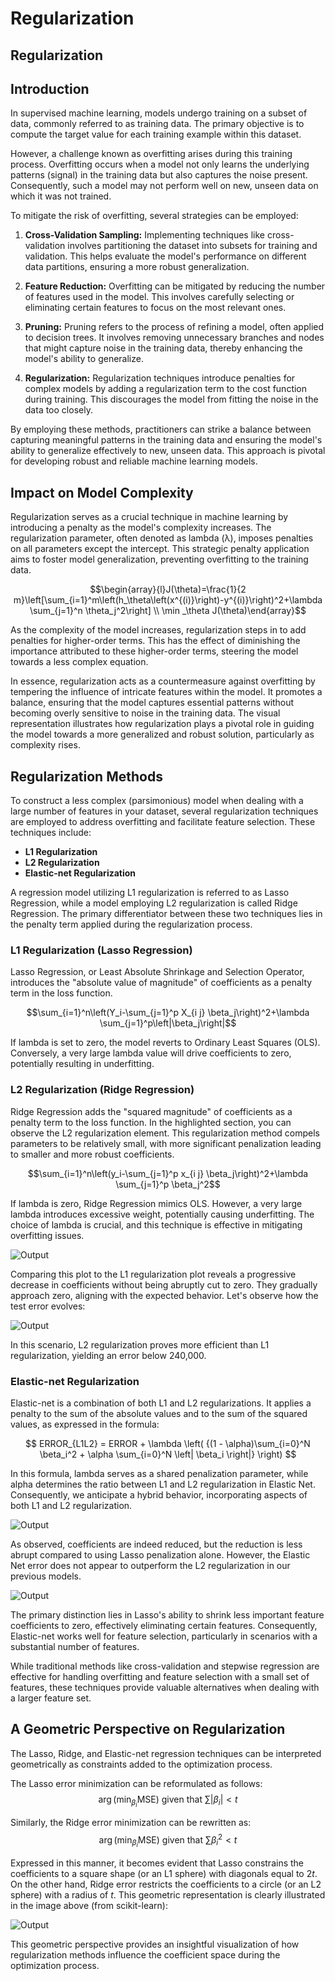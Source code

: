 # Regularization
## Regularization

## Introduction

In supervised machine learning, models undergo training on a subset of data, commonly referred to as training data. The primary objective is to compute the target value for each training example within this dataset.

However, a challenge known as overfitting arises during this training process. Overfitting occurs when a model not only learns the underlying patterns (signal) in the training data but also captures the noise present. Consequently, such a model may not perform well on new, unseen data on which it was not trained.

To mitigate the risk of overfitting, several strategies can be employed:

1. **Cross-Validation Sampling:**
   Implementing techniques like cross-validation involves partitioning the dataset into subsets for training and validation. This helps evaluate the model's performance on different data partitions, ensuring a more robust generalization.

2. **Feature Reduction:**
   Overfitting can be mitigated by reducing the number of features used in the model. This involves carefully selecting or eliminating certain features to focus on the most relevant ones.

3. **Pruning:**
   Pruning refers to the process of refining a model, often applied to decision trees. It involves removing unnecessary branches and nodes that might capture noise in the training data, thereby enhancing the model's ability to generalize.

4. **Regularization:**
   Regularization techniques introduce penalties for complex models by adding a regularization term to the cost function during training. This discourages the model from fitting the noise in the data too closely.

By employing these methods, practitioners can strike a balance between capturing meaningful patterns in the training data and ensuring the model's ability to generalize effectively to new, unseen data. This approach is pivotal for developing robust and reliable machine learning models.

## Impact on Model Complexity

Regularization serves as a crucial technique in machine learning by introducing a penalty as the model's complexity increases. The regularization parameter, often denoted as lambda (λ), imposes penalties on all parameters except the intercept. This strategic penalty application aims to foster model generalization, preventing overfitting to the training data.

$$\begin{array}{l}J(\theta)=\frac{1}{2 m}\left[\sum_{i=1}^m\left(h_\theta\left(x^{(i)}\right)-y^{(i)}\right)^2+\lambda \sum_{j=1}^n \theta_j^2\right] \\ \min _\theta J(\theta)\end{array}$$

<!-- ![Output](../../img/FFNN015.png) -->

As the complexity of the model increases, regularization steps in to add penalties for higher-order terms. This has the effect of diminishing the importance attributed to these higher-order terms, steering the model towards a less complex equation.

In essence, regularization acts as a countermeasure against overfitting by tempering the influence of intricate features within the model. It promotes a balance, ensuring that the model captures essential patterns without becoming overly sensitive to noise in the training data. The visual representation illustrates how regularization plays a pivotal role in guiding the model towards a more generalized and robust solution, particularly as complexity rises.

## Regularization Methods
To construct a less complex (parsimonious) model when dealing with a large number of features in your dataset, several regularization techniques are employed to address overfitting and facilitate feature selection. These techniques include:

- **L1 Regularization**
- **L2 Regularization**
- **Elastic-net Regularization**

A regression model utilizing L1 regularization is referred to as Lasso Regression, while a model employing L2 regularization is called Ridge Regression. The primary differentiator between these two techniques lies in the penalty term applied during the regularization process.

### L1 Regularization (Lasso Regression)

Lasso Regression, or Least Absolute Shrinkage and Selection Operator, introduces the "absolute value of magnitude" of coefficients as a penalty term in the loss function.


$$\sum_{i=1}^n\left(Y_i-\sum_{j=1}^p X_{i j} \beta_j\right)^2+\lambda \sum_{j=1}^p\left|\beta_j\right|$$
<!-- ![Output](../../img/FFNN017.png) -->

If lambda is set to zero, the model reverts to Ordinary Least Squares (OLS). Conversely, a very large lambda value will drive coefficients to zero, potentially resulting in underfitting.

### L2 Regularization (Ridge Regression)

Ridge Regression adds the "squared magnitude" of coefficients as a penalty term to the loss function. In the highlighted section, you can observe the L2 regularization element. This regularization method compels parameters to be relatively small, with more significant penalization leading to smaller and more robust coefficients.


$$\sum_{i=1}^n\left(y_i-\sum_{j=1}^p x_{i j} \beta_j\right)^2+\lambda \sum_{j=1}^p \beta_j^2$$
<!-- ![Output](../../img/FFNN016.png) -->

If lambda is zero, Ridge Regression mimics OLS. However, a very large lambda introduces excessive weight, potentially causing underfitting. The choice of lambda is crucial, and this technique is effective in mitigating overfitting issues.

![Output](../../img/FFNN018.png)

Comparing this plot to the L1 regularization plot reveals a progressive decrease in coefficients without being abruptly cut to zero. They gradually approach zero, aligning with the expected behavior. Let's observe how the test error evolves:

![Output](../../img/FFNN019.png)

In this scenario, L2 regularization proves more efficient than L1 regularization, yielding an error below 240,000.

### Elastic-net Regularization

Elastic-net is a combination of both L1 and L2 regularizations. It applies a penalty to the sum of the absolute values and to the sum of the squared values, as expressed in the formula:

$$ ERROR_{L1L2} = ERROR + \lambda \left( {(1 - \alpha)\sum_{i=0}^N \beta_i^2 + \alpha \sum_{i=0}^N \left| \beta_i \right|} \right) $$

In this formula, lambda serves as a shared penalization parameter, while alpha determines the ratio between L1 and L2 regularization in Elastic Net. Consequently, we anticipate a hybrid behavior, incorporating aspects of both L1 and L2 regularization.

![Output](../../img/FFNN020.png)

As observed, coefficients are indeed reduced, but the reduction is less abrupt compared to using Lasso penalization alone. However, the Elastic Net error does not appear to outperform the L2 regularization in our previous models.

![Output](../../img/FFNN021.png)

The primary distinction lies in Lasso's ability to shrink less important feature coefficients to zero, effectively eliminating certain features. Consequently, Elastic-net works well for feature selection, particularly in scenarios with a substantial number of features.

While traditional methods like cross-validation and stepwise regression are effective for handling overfitting and feature selection with a small set of features, these techniques provide valuable alternatives when dealing with a larger feature set.

## A Geometric Perspective on Regularization

The Lasso, Ridge, and Elastic-net regression techniques can be interpreted geometrically as constraints added to the optimization process.

The Lasso error minimization can be reformulated as follows:
$$ \arg \left( \min_{{\beta_i}} \text{MSE} \right) \text{ given that } \sum \left| \beta_i \right| < t $$

Similarly, the Ridge error minimization can be rewritten as:
$$ \arg \left( \min_{{\beta_i}} \text{MSE} \right) \text{ given that } \sum \beta_i^2 < t $$

Expressed in this manner, it becomes evident that Lasso constrains the coefficients to a square shape (or an L1 sphere) with diagonals equal to $2t$. On the other hand, Ridge error restricts the coefficients to a circle (or an L2 sphere) with a radius of $t$. This geometric representation is clearly illustrated in the image above (from scikit-learn):

![Output](../../img/FFNN022.png)

This geometric perspective provides an insightful visualization of how regularization methods influence the coefficient space during the optimization process.

